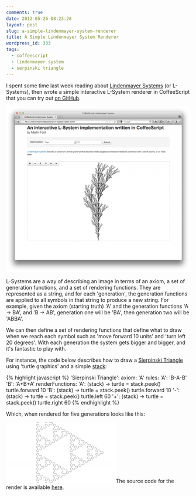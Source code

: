 ```yaml
---
comments: true
date: 2012-05-26 08:23:28
layout: post
slug: a-simple-lindenmayer-system-renderer
title: A Simple Lindenmayer System Renderer
wordpress_id: 333
tags:
  - coffeescript
  - lindenmayer system
  - serpinski triangle
---
```


I spent some time last week reading about [Lindenmayer Systems](http://en.wikipedia.org/wiki/L-system) (or L-Systems), then wrote a simple interactive L-System renderer in CoffeeScript that you can try out [on GitHub](http://mfoo.github.com/L-System-Renderer/).

[![](/images/Screen-Shot-2012-05-26-at-08.02.06-1024x919.png)](/images/Screen-Shot-2012-05-26-at-08.02.06.png)



L-Systems are a way of describing an image in terms of an axiom, a set of generation functions, and a set of rendering functions. They are represented as a string, and for each 'generation', the generation functions are applied to all symbols in that string to produce a new string. For example, given the axiom (starting truth) 'A' and the generation functions 'A -> BA', and 'B -> AB', generation one will be 'BA', then generation two will be 'ABBA'.

We can then define a set of rendering functions that define what to draw when we reach each symbol such as 'move forward 10 units' and 'turn left 20 degrees'. With each generation the system gets bigger and bigger, and it's fantastic to play with.

For instance, the code below describes how to draw a [Sierpinski Triangle ](http://en.wikipedia.org/wiki/Sierpinski_triangle)using 'turtle graphics' and a simple [stack](http://en.wikipedia.org/wiki/Stack_%28abstract_data_type%29):


{% highlight javascript %}
'Sierpinski Triangle':
    axiom: 'A'
    rules:
        'A': 'B-A-B'
        'B': 'A+B+A'
    renderFunctions:
        'A': (stack) ->
            turtle = stack.peek()
            turtle.forward 10
        'B': (stack) ->
            turtle = stack.peek()
            turtle.forward 10
        '-': (stack) ->
            turtle = stack.peek()
            turtle.left 60
        '+': (stack) ->
            turtle = stack.peek()
            turtle.right 60
{% endhighlight %}

Which, when rendered for five generations looks like this:

[![](/images/sierpinskitriangle-300x166.png)](/images/sierpinskitriangle.png)The source code for the render is available [here](https://github.com/mfoo/L-System-Renderer).
